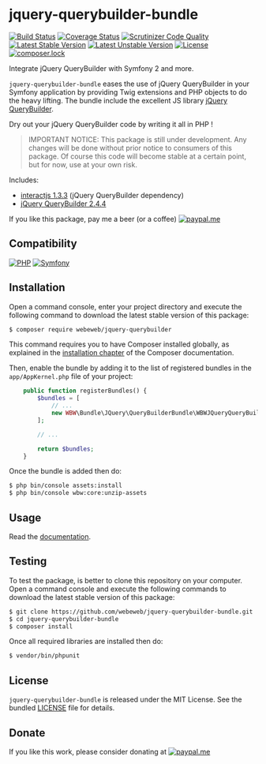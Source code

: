 jquery-querybuilder-bundle
==========================

[![Build Status](https://img.shields.io/github/workflow/status/webeweb/jquery-querybuilder-bundle/build?style=flat-square)](https://github.com/webeweb/jquery-querybuilder-bundle/actions)
[![Coverage Status](https://img.shields.io/coveralls/webeweb/jquery-querybuilder-bundle/master.svg?style=flat-square)](https://coveralls.io/github/webeweb/jquery-querybuilder-bundle?branch=master)
[![Scrutinizer Code Quality](https://img.shields.io/scrutinizer/quality/g/webeweb/jquery-querybuilder-bundle/master.svg?style=flat-square)](https://scrutinizer-ci.com/g/webeweb/jquery-querybuilder-bundle/?branch=master)
[![Latest Stable Version](https://img.shields.io/packagist/v/webeweb/jquery-querybuilder-bundle.svg?style=flat-square)](https://packagist.org/packages/webeweb/jquery-querybuilder-bundle)
[![Latest Unstable Version](https://img.shields.io/packagist/vpre/webeweb/jquery-querybuilder-bundle.svg?style=flat-square)](https://packagist.org/packages/webeweb/jquery-querybuilder-bundle)
[![License](https://img.shields.io/packagist/l/webeweb/jquery-querybuilder-bundle.svg?style=flat-square)](https://packagist.org/packages/webeweb/jquery-querybuilder-bundle)
[![composer.lock](https://img.shields.io/badge/.lock-uncommited-important.svg?style=flat-square)](https://packagist.org/packages/webeweb/jquery-querybuilder-bundle)

Integrate jQuery QueryBuilder with Symfony 2 and more.

`jquery-querybuilder-bundle` eases the use of jQuery QueryBuilder in your
Symfony application by providing Twig extensions and PHP objects to do the
heavy lifting. The bundle include the excellent JS library
[jQuery QueryBuilder](https://querybuilder.js.org/).

Dry out your jQuery QueryBuilder code by writing it all in PHP !

> IMPORTANT NOTICE: This package is still under development. Any changes will be
> done without prior notice to consumers of this package. Of course this code
> will become stable at a certain point, but for now, use at your own risk.

Includes:

- [interactjs 1.3.3](http://interactjs.io/) (jQuery QueryBuilder dependency)
- [jQuery QueryBuilder 2.4.4](https://querybuilder.js.org/)

If you like this package, pay me a beer (or a coffee)
[![paypal.me](https://img.shields.io/badge/paypal.me-webeweb-0070ba.svg?style=flat-square&logo=paypal)](https://www.paypal.me/webeweb)

## Compatibility

[![PHP](https://img.shields.io/packagist/php-v/webeweb/jquery-querybuilder-bundle.svg?style=flat-square)](http://php.net)
[![Symfony](https://img.shields.io/badge/symfony-%5E3.4%7C%5E4.0-brightness.svg?style=flat-square)](https://symfony.com)

## Installation

Open a command console, enter your project directory and execute the following
command to download the latest stable version of this package:

```bash
$ composer require webeweb/jquery-querybuilder
```

This command requires you to have Composer installed globally, as explained in
the [installation chapter](https://getcomposer.org/doc/00-intro.md) of the
Composer documentation.

Then, enable the bundle by adding it to the list of registered bundles
in the `app/AppKernel.php` file of your project:

```php
    public function registerBundles() {
        $bundles = [
            // ...
            new WBW\Bundle\JQuery\QueryBuilderBundle\WBWJQueryQueryBuilderBundle(),
        ];

        // ...

        return $bundles;
    }
```

Once the bundle is added then do:

```bash
$ php bin/console assets:install
$ php bin/console wbw:core:unzip-assets
```

## Usage

Read the [documentation](Resources/doc/index.md).

## Testing

To test the package, is better to clone this repository on your computer.
Open a command console and execute the following commands to download the latest
stable version of this package:

```bash
$ git clone https://github.com/webeweb/jquery-querybuilder-bundle.git
$ cd jquery-querybuilder-bundle
$ composer install
```

Once all required libraries are installed then do:

```bash
$ vendor/bin/phpunit
```

## License

`jquery-querybuilder-bundle` is released under the MIT License. See the bundled
[LICENSE](LICENSE) file for details.

## Donate

If you like this work, please consider donating at
[![paypal.me](https://img.shields.io/badge/paypal.me-webeweb-0070ba.svg?style=flat-square&logo=paypal)](https://www.paypal.me/webeweb)

